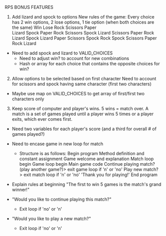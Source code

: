 RPS BONUS FEATURES
1. Add lizard and spock to options
  New rules of the game:
  Every choice has 2 win options, 2 lose options, 1 tie option (when both choices are the same)
            Win       Lose
  Rock      Scissors  Paper   
            Lizard    Spock
  Paper     Rock      Scissors
            Spock     Lizard
  Scissors  Paper     Rock
            Lizard    Spock
  Lizard    Paper     Scissors
            Spock     Rock
  Spock     Scissors  Paper
            Rock      Lizard

  - Need to add spock and lizard to VALID_CHOICES
    - Need to adjust win? to account for new combinations
    - Hash or array for each choice that contains the opposite choices for win?

2. Allow options to be selected based on first character
  Need to account for scissors and spock having same character (first two characters)
  - Maybe use map on VALID_CHOICES to get array of first/first two characters only

3. Keep score of computer and player's wins.  5 wins = match over.
  A match is a set of games played until a player wins 5 times or a player exits, which ever comes first.  
  - Need two variables for each player's score (and a third for overall # of games played?)
  - Need to encase game in new loop for match
    - Structure is as follows:
        Begin program
          Method definition and constant assignment
          Game welcome and explanation
          Match loop begin
            Game loop begin
              Main game code
              Continue playing match? (play another game?)> exit game loop if 'n' or 'no'
            Play new match? > exit match loop if 'n' or 'no'
          'Thank you for playing!'
        End program
  
  - Explain rules at beginning "The first to win 5 games is the match's grand winner!"
  - "Would you like to continue playing this match?"
    - Exit loop if 'no' or 'n'
  - "Would you like to play a new match?"
    - Exit loop if 'no' or 'n'
